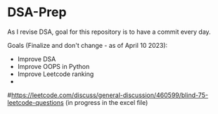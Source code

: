 # DSA-Prep
As I revise DSA, goal for this repository is to have a commit every day. 

Goals (Finalize and don't change - as of April 10 2023):
- Improve DSA
- Improve OOPS in Python
- Improve Leetcode ranking
- 
#https://leetcode.com/discuss/general-discussion/460599/blind-75-leetcode-questions (in progress in the excel file)
